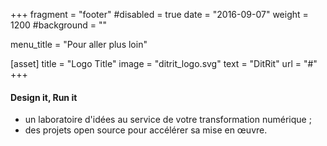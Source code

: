 +++
fragment = "footer"
#disabled = true
date = "2016-09-07"
weight = 1200
#background = "" 

menu_title = "Pour aller plus loin"

[asset]
  title = "Logo Title"
  image = "ditrit_logo.svg"
  text = "DitRit"
  url = "#"
+++

#### Design it, Run it

* un laboratoire d'idées au service de votre transformation numérique&nbsp;;
* des projets open source pour accélérer sa mise en &oelig;uvre.

